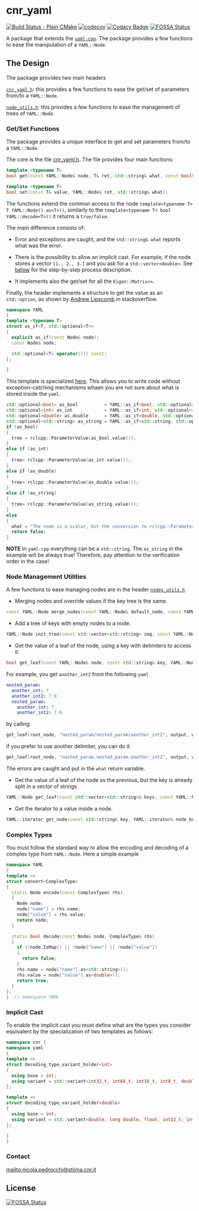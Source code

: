 # cnr_yaml

[![Build Status - Plain CMake][p]][0]
[![codecov][c]][2] 
[![Codacy Badge][y]][3]
[![FOSSA Status][f]][4]

A package that extends the [`yaml-cpp`](https://github.com/jbeder/yaml-cpp).
The package provides a few functions to ease the manipulation of a `YAML::Node`.

## The Design

The package provides two main headers

  [`cnr_yaml.h`](include/cnr_yaml/cnr_yaml.h): this provides a few functions to ease the get/set of parameters from/to a `YAML::Node`.

  [`node_utils.h`](include/cnr_yaml/node_utils.h): this provides a few functions to ease the management of trees of `YAML::Node`.

### Get/Set Functions

The package provides a unique interface to get and set parameters from/to a `YAML::Node`.

The core is the file [cnr_yaml.h](./include/cnr_yaml/cnr_yaml.h).
The file provides four main functions:

```cpp
template <typename T>
bool get(const YAML::Node& node, T& ret, std::string& what, const bool& implicit_cast_if_possible);

template <typename T>
bool set(const T& value, YAML::Node& ret, std::string& what);
```

The functions extend the common access to the node `template<typename T> T YAML::Node().as<T>()`, similarly to the `template<typename T> bool YAML::decode<T>()` it returns a `true/false`.

The main difference consists of:

* Error and exceptions are caught, and the `std::string& what` reports what was the error.

* There is the possibility to allow an implicit cast. For example, if the node stores a vector `[1., 2., 3.]` and you ask for a `std::vector<double>`. See [below](#implicit-cast) for the step-by-step process description.

* It implements also the get/set for all the `Eigen::Matrix<>`.

Finally, the header implements a structure to get the value as an `std::option`, as shown by [Andrew Lipscomb](https://stackoverflow.com/questions/19994312/obtain-type-of-value-stored-in-yamlnode-for-yaml-cpp) in stackoverflow.

```cpp
namespace YAML
{
template <typename T>
struct as_if<T, std::optional<T>>
{
  explicit as_if(const Node& node);
  const Node& node;

  std::optional<T> operator()() const;
};

}
```

This template is specialized [here](include/cnr_yaml/impl/cnr_yaml.hpp). This allows you to write code without exception-catching mechanisms whaen you are not sure about what is stored inside the `yaml`.

```cpp
std::optional<bool> as_bool          = YAML::as_if<bool, std::optional<bool> >(node)();
std::optional<int> as_int            = YAML::as_if<int, std::optional<int> >(node)();
std::optional<double> as_double      = YAML::as_if<double, std::optional<double> >(node)();
std::optional<std::string> as_string = YAML::as_if<std::string, std::optional<std::string> >(node)();
if (as_bool)
{
  tree = rclcpp::ParameterValue(as_bool.value());
}
else if (as_int)
{
  tree= rclcpp::ParameterValue(as_int.value());
}
else if (as_double)
{
  tree= rclcpp::ParameterValue(as_double.value());
}
else if (as_string)
{
  tree= rclcpp::ParameterValue(as_string.value());
}
else
{
  what = "The node is a scalar, but the conversion to rclcpp::Parameter failed";
  return false;
}
```

  **NOTE**
  In `yaml-cpp` everything can be a `std::string`. The `as_string` in the example will be always true! Therefore, pay attention to the verification order in the case!

### Node Management Utilities

A few functions to ease managing nodes are in the header [`nodes_utils.h`](include/cnr_yaml/node_utils.h)

* Merging nodes and override values if the key tree is the same.

```cpp
const YAML::Node merge_nodes(const YAML::Node& default_node, const YAML::Node& override_node);
```

* Add a tree of keys with empty nodes to a node.

```cpp
YAML::Node init_tree(const std::vector<std::string> seq, const YAML::Node& node);
```

* Get the value of a leaf of the node, using a key with delimiters to access it.

```cpp
bool get_leaf(const YAML::Node& node, const std::string& key, YAML::Node& leaf, std::string& what, const std::string& delimeters = "/.");
```

For example, you get `another_int2` from the following `yaml`

```yaml
nested_param:
  another_int: 7
  another_int2: 7.0
  nested_param:
    another_int: 7
    another_int2: 7.0
```

by calling

```cpp
get_leaf(root_node, "nested_param/nested_param/another_int2", output, what, "/");
```

if you prefer to use another delimiter, you can do it

```cpp
get_leaf(root_node, "nested_param.nested_param.another_int2", output, what, ".");
```

The errors are caught and put in the `what` return variable.

* Get the value of a leaf of the node as the previous, but the key is already split in a vector of strings

```cpp
YAML::Node get_leaf(const std::vector<std::string>& keys, const YAML::Node& node);
```

* Get the iterator to a value inside a node.

```cpp
YAML::iterator get_node(const std::string& key, YAML::iterator& node_begin, YAML::iterator& node_end);
```

### Complex Types

You must follow the standard way to allow the encoding and decoding of a complex type from `YAML::Node`. Here a simple example

```cpp
namespace YAML
{
template <>
struct convert<ComplexType>
{
  static Node encode(const ComplexType& rhs)
  {
    Node node;
    node["name"] = rhs.name;
    node["value"] = rhs.value;
    return node;
  }

  static bool decode(const Node& node, ComplexType& rhs)
  {
    if (!node.IsMap() || !node["name"] || !node["value"])
    {
      return false;
    }
    rhs.name = node["name"].as<std::string>();
    rhs.value = node["value"].as<double>();
    return true;
  }
};
}  // namespace YAML
```

### Implicit Cast

To enable the implicit cast you must define what are the types you consider equivalent by the specialization of two templates as follows:

```cpp
namespace cnr { 
namespace yaml 
{
template <>
struct decoding_type_variant_holder<int>
{
  using base = int;
  using variant = std::variant<int32_t, int64_t, int16_t, int8_t, double, long double, float>;
};

template <>
struct decoding_type_variant_holder<double>
{
  using base = int;
  using variant = std::variant<double, long double, float, int32_t, int64_t, int16_t, int8_t>;
};

}
}
```

### Contact

<mailto:nicola.pedrocchi@stiima.cnr.it>

## License

[![FOSSA Status][o]][5]

[p]:https://github.com/CNR-STIIMA-IRAS/cnr_yaml/actions/workflows/build_cmake.yml/badge.svg
[0]:https://github.com/CNR-STIIMA-IRAS/cnr_yaml/actions/workflows/build_cmake.yml

[c]:https://codecov.io/gh/CNR-STIIMA-IRAS/cnr_yaml/graph/badge.svg?token=fuuQUJHhaQ
[2]:https://codecov.io/gh/CNR-STIIMA-IRAS/cnr_yaml

[y]:https://api.codacy.com/project/badge/Grade/7f1834c02aa84b959ee9b7529deb48d6
[3]:https://app.codacy.com/gh/CNR-STIIMA-IRAS/cnr_yaml?utm_source=github.com&utm_medium=referral&utm_content=CNR-STIIMA-IRAS/cnr_yaml&utm_campaign=Badge_Grade_Dashboard

[f]:https://app.fossa.com/api/projects/git%2Bgithub.com%2FCNR-STIIMA-IRAS%2Fcnr_yaml.svg?type=shield&issueType=license
[4]:https://app.fossa.com/projects/git%2Bgithub.com%2FCNR-STIIMA-IRAS%2Fcnr_yaml?ref=badge_shield&issueType=license

[o]:https://app.fossa.com/api/projects/git%2Bgithub.com%2FCNR-STIIMA-IRAS%2Fcnr_yaml.svg?type=large
[5]:https://app.fossa.com/projects/git%2Bgithub.com%2FCNR-STIIMA-IRAS%2Fcnr_yaml?ref=badge_large
